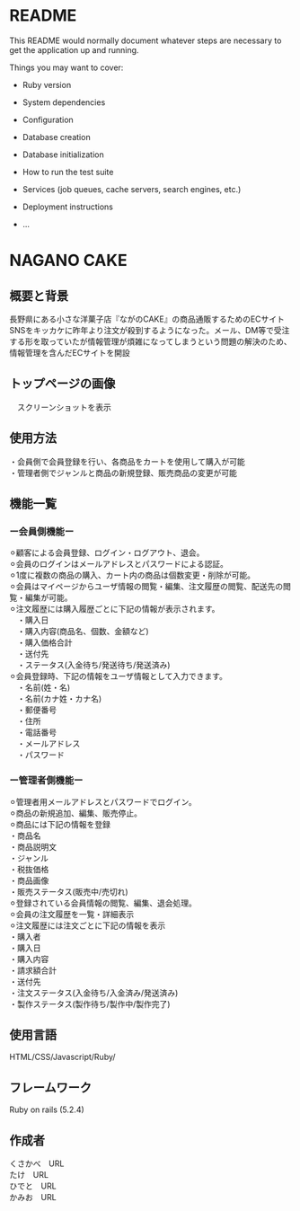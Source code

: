 # README

This README would normally document whatever steps are necessary to get the
application up and running.

Things you may want to cover:

* Ruby version

* System dependencies

* Configuration

* Database creation

* Database initialization

* How to run the test suite

* Services (job queues, cache servers, search engines, etc.)

* Deployment instructions

* ...

#  NAGANO CAKE  

## 概要と背景

長野県にある小さな洋菓子店『ながのCAKE』の商品通販するためのECサイト  
SNSをキッカケに昨年より注文が殺到するようになった。メール、DM等で受注する形を取っていたが情報管理が煩雑になってしまうという問題の解決のため、情報管理を含んだECサイトを開設  

## トップページの画像  

　スクリーンショットを表示  

## 使用方法  

・会員側で会員登録を行い、各商品をカートを使用して購入が可能  
・管理者側でジャンルと商品の新規登録、販売商品の変更が可能  

## 機能一覧

 ### ー会員側機能ー  
	
  ⚪︎顧客による会員登録、ログイン・ログアウト、退会。  
  ⚪︎会員のログインはメールアドレスとパスワードによる認証。  
  ⚪︎1度に複数の商品の購入、カート内の商品は個数変更・削除が可能。  
  ⚪︎会員はマイページからユーザ情報の閲覧・編集、注文履歴の閲覧、配送先の閲覧・編集が可能。  
  ⚪︎注文履歴には購入履歴ごとに下記の情報が表示されます。  
    &emsp;・購入日  
    &emsp;・購入内容(商品名、個数、金額など)  
    &emsp;・購入価格合計  
    &emsp;・送付先  
    &emsp;・ステータス(入金待ち/発送待ち/発送済み)  
  ⚪︎会員登録時、下記の情報をユーザ情報として入力できます。  
    &emsp;・名前(姓・名)  
    &emsp;・名前(カナ姓・カナ名)  
    &emsp;・郵便番号  
    &emsp;・住所  
    &emsp;・電話番号  
    &emsp;・メールアドレス  
    &emsp;・パスワード  

 ### ー管理者側機能ー  
	
  ⚪︎管理者用メールアドレスとパスワードでログイン。  
  ⚪︎商品の新規追加、編集、販売停止。  
  ⚪︎商品には下記の情報を登録  
    ・商品名  
    ・商品説明文  
    ・ジャンル  
    ・税抜価格  
    ・商品画像  
    ・販売ステータス(販売中/売切れ)  
  ⚪︎登録されている会員情報の閲覧、編集、退会処理。  
  ⚪︎会員の注文履歴を一覧・詳細表示  
  ⚪︎注文履歴には注文ごとに下記の情報を表示  
    ・購入者  
    ・購入日  
    ・購入内容  
    ・請求額合計  
    ・送付先  
    ・注文ステータス(入金待ち/入金済み/発送済み)  
    ・製作ステータス(製作待ち/製作中/製作完了)  

## 使用言語  

HTML/CSS/Javascript/Ruby/  

## フレームワーク  

Ruby on rails (5.2.4)  

## 作成者  
くさかべ　URL  
たけ　URL  
ひでと　URL  
かみお　URL  
